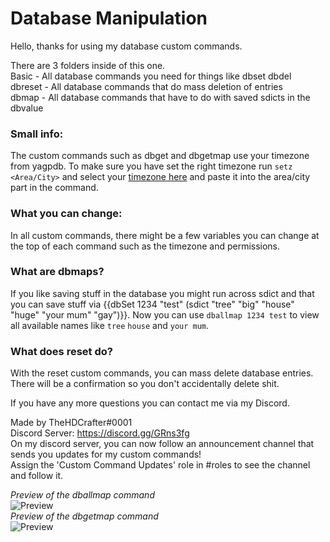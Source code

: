 # Database Manipulation
  
Hello, thanks for using my database custom commands.  
  
There are 3 folders inside of this one.  
Basic - All database commands you need for things like dbset dbdel  
dbreset - All database commands that do mass deletion of entries  
dbmap - All database commands that have to do with saved sdicts in the dbvalue  
  
  
### Small info:  
The custom commands such as dbget and dbgetmap use your timezone from yagpdb. To make sure you have set the right timezone run `setz <Area/City>` and select your [timezone here](https://kevinnovak.github.io/Time-Zone-Picker/) and paste it into the area/city part in the command.  
  
### What you can change:  
In all custom commands, there might be a few variables you can change at the top of each command such as the timezone and permissions.  
  
### What are dbmaps?  
If you like saving stuff in the database you might run across sdict and that you can save stuff via {{dbSet 1234 "test" (sdict "tree" "big"   "house" "huge" "your mum" "gay")}}. Now you can use `dballmap 1234 test` to view all available names like `tree` `house` and `your mum`.   
  
### What does reset do?  
With the reset custom commands, you can mass delete database entries. There will be a confirmation so you don't accidentally delete shit.  
  
  
If you have any more questions you can contact me via my Discord.  
  
Made by TheHDCrafter#0001  
Discord Server: https://discord.gg/GRns3fg  
On my discord server, you can now follow an announcement channel that sends you updates for my custom commands!  
Assign the 'Custom Command Updates' role in #roles to see the channel and follow it.  

*Preview of the dballmap command*  
![Preview](https://i.imgur.com/bEy434e.png)  
*Preview of the dbgetmap command*  
![Preview](https://i.imgur.com/doKja4i.png)  